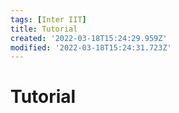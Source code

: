 ```yaml
---
tags: [Inter IIT]
title: Tutorial
created: '2022-03-18T15:24:29.959Z'
modified: '2022-03-18T15:24:31.723Z'
---
```


# Tutorial
